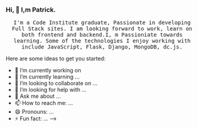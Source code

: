 ### Hi, 👋 I,m Patrick.


<p align="center">
  <samp> I'm a Code Institute graduate, Passionate in developing Full Stack sites. I am looking forward to work, learn on both frontend and backend.I, m Passioniate towards learning. Some of the technologies I enjoy working with include JavaScript, Flask, Django, MongoDB, dc.js.
  </samp>
  <br>
  
</p>
Here are some ideas to get you started:

- 🔭 I’m currently working on
- 🌱 I’m currently learning ...
- 👯 I’m looking to collaborate on ...
- 🤔 I’m looking for help with ...
- 💬 Ask me about ...
- 📫 How to reach me: ...
- 😄 Pronouns: ...
- ⚡ Fun fact: ...
-->
